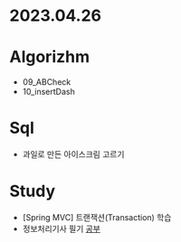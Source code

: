 # 2023.04.26

# Algorizhm
* 09_ABCheck
* 10_insertDash

# Sql
* 과일로 만든 아이스크림 고르기

# Study
* [Spring MVC] 트랜잭션(Transaction) 학습
* 정보처리기사 필기 [공부](https://dyfhfhd56.tistory.com/37)

